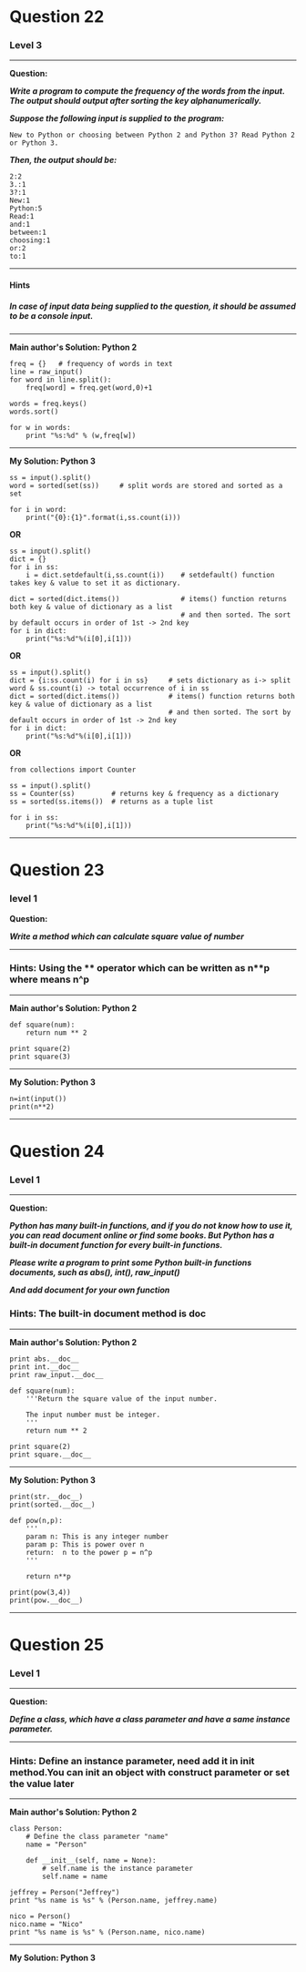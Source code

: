 # Question 22
### Level 3
--------------------

**Question:**

***Write a program to compute the frequency of the words from the input. The output should output after sorting the key alphanumerically.***

***Suppose the following input is supplied to the program:***

```New to Python or choosing between Python 2 and Python 3? Read Python 2 or Python 3.```

***Then, the output should be:***
```
2:2
3.:1
3?:1
New:1
Python:5
Read:1
and:1
between:1
choosing:1
or:2
to:1
```

----------------------
#### Hints
##### In case of input data being supplied to the question, it should be assumed to be a console input.

-------------------
**Main author's Solution: Python 2**
```
freq = {}   # frequency of words in text
line = raw_input()
for word in line.split():
    freq[word] = freq.get(word,0)+1

words = freq.keys()
words.sort()

for w in words:
    print "%s:%d" % (w,freq[w])
```
----------------
**My Solution: Python 3**
```
ss = input().split()
word = sorted(set(ss))     # split words are stored and sorted as a set

for i in word:
    print("{0}:{1}".format(i,ss.count(i)))
```
**OR**
```
ss = input().split()
dict = {}
for i in ss:
    i = dict.setdefault(i,ss.count(i))    # setdefault() function takes key & value to set it as dictionary.

dict = sorted(dict.items())               # items() function returns both key & value of dictionary as a list
                                          # and then sorted. The sort by default occurs in order of 1st -> 2nd key
for i in dict:
    print("%s:%d"%(i[0],i[1]))
```
**OR**
```
ss = input().split()
dict = {i:ss.count(i) for i in ss}     # sets dictionary as i-> split word & ss.count(i) -> total occurrence of i in ss
dict = sorted(dict.items())            # items() function returns both key & value of dictionary as a list
                                       # and then sorted. The sort by default occurs in order of 1st -> 2nd key
for i in dict:
    print("%s:%d"%(i[0],i[1]))       
```
**OR**
```
from collections import Counter

ss = input().split()
ss = Counter(ss)         # returns key & frequency as a dictionary
ss = sorted(ss.items())  # returns as a tuple list

for i in ss:
    print("%s:%d"%(i[0],i[1]))
```
---------------
# Question 23
### level 1

**Question:**

***Write a method which can calculate square value of number***

----------------------
### Hints: Using the ** operator which can be written as n**p where means n^p

-------------------
**Main author's Solution: Python 2**
```
def square(num):
    return num ** 2

print square(2)
print square(3)
```
----------------
**My Solution: Python 3**
```
n=int(input())
print(n**2)
```
---------------------
# Question 24
### Level 1
--------------------

**Question:**

***Python has many built-in functions, and if you do not know how to use it, you can read document online or find some books. But Python has a built-in document function for every built-in functions.***

***Please write a program to print some Python built-in functions documents, such as abs(), int(), raw_input()***

***And add document for your own function***

### Hints: The built-in document method is __doc__

----------------------
**Main author's Solution: Python 2**
```
print abs.__doc__
print int.__doc__
print raw_input.__doc__

def square(num):
    '''Return the square value of the input number.
    
    The input number must be integer.
    '''
    return num ** 2

print square(2)
print square.__doc__
```
----------------
**My Solution: Python 3**
```
print(str.__doc__)
print(sorted.__doc__)

def pow(n,p):
    '''
    param n: This is any integer number
    param p: This is power over n
    return:  n to the power p = n^p
    '''

    return n**p

print(pow(3,4))
print(pow.__doc__)
```
---------------------
# Question 25
### Level 1
--------------------

**Question:**

***Define a class, which have a class parameter and have a same instance parameter.***

----------------------
### Hints: Define an instance parameter, need add it in __init__ method.You can init an object with construct parameter or set the value later
-------------------
**Main author's Solution: Python 2**
```
class Person:
    # Define the class parameter "name"
    name = "Person"
    
    def __init__(self, name = None):
        # self.name is the instance parameter
        self.name = name

jeffrey = Person("Jeffrey")
print "%s name is %s" % (Person.name, jeffrey.name)

nico = Person()
nico.name = "Nico"
print "%s name is %s" % (Person.name, nico.name)
```
----------------
**My Solution: Python 3**
```
```
